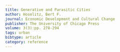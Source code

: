 ```yaml
---
title: Generative and Parasitic Cities
author: Hoselitz, Bert F.
journal: Economic Development and Cultural Change
publisher: The University of Chicago Press
volume: 3(3):pp. 278-294
tags: urban
bibtype: article
category: reference
---
```

